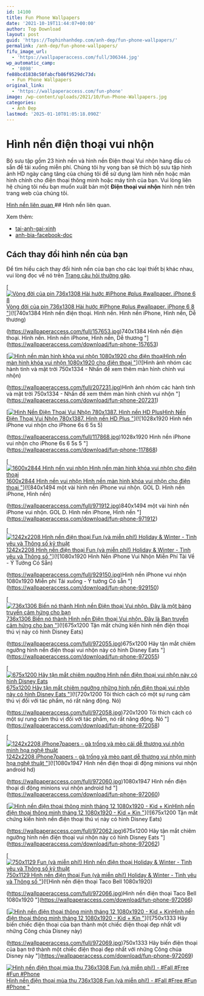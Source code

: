 ```yaml
---
id: 14100
title: Fun Phone Wallpapers
date: '2021-10-19T11:44:07+00:00'
author: Top Download
layout: post
guid: 'https://Tophinhanhdep.com/anh-dep/fun-phone-wallpapers/'
permalink: /anh-dep/fun-phone-wallpapers/
fifu_image_url:
  - 'https://wallpaperaccess.com/full/306344.jpg'
wp_automatic_camp:
  - '8098'
fe88bcd1838c50fabcfb86f9529dc73d:
  - Fun Phone Wallpapers
original_link:
  - 'https://wallpaperaccess.com/fun-phone'
image: /wp-content/uploads/2021/10/Fun-Phone-Wallpapers.jpg
categories:
  - Ảnh Đẹp
lastmod: '2025-01-10T01:05:18.090Z'
---
```

# Hình nền điện thoại vui nhộn

Bộ sưu tập gồm 23 hình nền và hình nền Điện thoại Vui nhộn hàng đầu có sẵn để tải xuống miễn phí. Chúng tôi hy vọng bạn sẽ thích bộ sưu tập hình ảnh HD ngày càng tăng của chúng tôi để sử dụng làm hình nền hoặc màn hình chính cho điện thoại thông minh hoặc máy tính của bạn. Vui lòng liên hệ chúng tôi nếu bạn muốn xuất bản một **Điện thoại vui nhộn** hình nền trên trang web của chúng tôi.

[Hình nền liên quan ](#related) ## Hình nền liên quan.

   
 Xem thêm:

   
- [tai-anh-gai-xinh](https://tophinhanhdep.com/gai-xinh/tai-anh-gai-xinh/)
- [anh-bia-facebook-doc](https://tophinhanhdep.com/anh-bia/anh-bia-facebook-doc/)

## Cách thay đổi hình nền của bạn

Để tìm hiểu cách thay đổi hình nền của bạn cho các loại thiết bị khác nhau, vui lòng đọc về nó trên [Trang câu hỏi thường gặp](https://tophinhanhdep.com/faq/).

  
[[![Vòng đời của pin 736x1308 Hài hước #iPhone #plus #wallpaper.  iPhone 6 8](https://wallpaperaccess.com/full/306344.jpg)Vòng đời của pin 736x1308 Hài hước #iPhone #plus #wallpaper. iPhone 6 8 "](https://wallpaperaccess.com/download/fun-phone-306344)](![740x1384 Hình nền điện thoại.  Hình nền.  Hình nền iPhone, Hình nền, Dễ thương)

(https://wallpaperaccess.com/full/157653.jpg)740x1384 Hình nền điện thoại. Hình nền. Hình nền iPhone, Hình nền, Dễ thương "](https://wallpaperaccess.com/download/fun-phone-157653)

[[![Hình nền màn hình khóa vui nhộn 1080x1920 cho điện thoại](https://wallpaperaccess.com/full/157648.jpg)Hình nền màn hình khóa vui nhộn 1080x1920 cho điện thoại "](https://wallpaperaccess.com/download/fun-phone-157648)](![Hình ảnh nhóm các hành tinh và mặt trời 750x1334 - Nhấn để xem thêm màn hình chính vui nhộn)

(https://wallpaperaccess.com/full/207231.jpg)Hình ảnh nhóm các hành tinh và mặt trời 750x1334 - Nhấn để xem thêm màn hình chính vui nhộn "](https://wallpaperaccess.com/download/fun-phone-207231)

[[![Hình Nền Điện Thoại Vui Nhộn 780x1387.  Hình nền HD Plus](https://wallpaperaccess.com/full/972039.jpg)Hình Nền Điện Thoại Vui Nhộn 780x1387. Hình nền HD Plus "](https://wallpaperaccess.com/download/fun-phone-972039)](![1028x1920 Hình nền iPhone vui nhộn cho iPhone 6s 6 5s 5)

(https://wallpaperaccess.com/full/117868.jpg)1028x1920 Hình nền iPhone vui nhộn cho iPhone 6s 6 5s 5 "](https://wallpaperaccess.com/download/fun-phone-117868)

[[![1600x2844 Hình nền vui nhộn Hình nền màn hình khóa vui nhộn cho điện thoại](https://wallpaperaccess.com/full/972042.jpg)1600x2844 Hình nền vui nhộn Hình nền màn hình khóa vui nhộn cho điện thoại "](https://wallpaperaccess.com/download/fun-phone-972042)](![840x1494 một vài hình nền iPhone vui nhộn.  GOL D. Hình nền iPhone, Hình nền)

(https://wallpaperaccess.com/full/971912.jpg)840x1494 một vài hình nền iPhone vui nhộn. GOL D. Hình nền iPhone, Hình nền "](https://wallpaperaccess.com/download/fun-phone-971912)

[[![1242x2208 Hình nền điện thoại Fun (và miễn phí!) Holiday & Winter - Tình yêu và Thông số kỹ thuật](https://wallpaperaccess.com/full/972050.jpg)1242x2208 Hình nền điện thoại Fun (và miễn phí!) Holiday &amp; Winter - Tình yêu và Thông số "](https://wallpaperaccess.com/download/fun-phone-972050)](![1080x1920 Hình Nền iPhone Vui Nhộn Miễn Phí Tải Về - Ý Tưởng Có Sẵn)

(https://wallpaperaccess.com/full/929150.jpg)Hình nền iPhone vui nhộn 1080x1920 Miễn phí Tải xuống - Ý tưởng Có sẵn "](https://wallpaperaccess.com/download/fun-phone-929150)

[[![736x1306 Biến nó thành Hình nền Điện thoại Vui nhộn.  Đây là một bảng truyền cảm hứng cho bạn](https://wallpaperaccess.com/full/972054.jpg)736x1306 Biến nó thành Hình nền Điện thoại Vui nhộn. Đây là Ban truyền cảm hứng cho bạn "](https://wallpaperaccess.com/download/fun-phone-972054)](![675x1200 Tận mắt chứng kiến ​​hình nền điện thoại thú vị này có hình Disney Eats)

(https://wallpaperaccess.com/full/972055.jpg)675x1200 Hãy tận mắt chiêm ngưỡng hình nền điện thoại vui nhộn này có hình Disney Eats "](https://wallpaperaccess.com/download/fun-phone-972055)

[[![675x1200 Hãy tận mắt chiêm ngưỡng Hình nền điện thoại vui nhộn này có hình Disney Eats](https://wallpaperaccess.com/full/972056.jpg)675x1200 Hãy tận mắt chiêm ngưỡng những hình nền điện thoại vui nhộn này có hình Disney Eats "](https://wallpaperaccess.com/download/fun-phone-972056)](![720x1200 Tôi thích cách có một sự rung cảm thú vị đối với tác phẩm, nó rất năng động.  Nó)

(https://wallpaperaccess.com/full/972058.jpg)720x1200 Tôi thích cách có một sự rung cảm thú vị đối với tác phẩm, nó rất năng động. Nó "](https://wallpaperaccess.com/download/fun-phone-972058)

[[![1242x2208 iPhone7papers - gà trống và mèo cái dễ thương vui nhộn minh họa nghệ thuật](https://wallpaperaccess.com/full/972059.jpg)1242x2208 iPhone7papers - gà trống và mèo pant dễ thương vui nhộn minh họa nghệ thuật "](https://wallpaperaccess.com/download/fun-phone-972059)](![1080x1947 Hình nền điện thoại di động minions vui nhộn android hd)

(https://wallpaperaccess.com/full/972060.jpg)1080x1947 Hình nền điện thoại di động minions vui nhộn android hd "](https://wallpaperaccess.com/download/fun-phone-972060)

[[![Hình nền điện thoại thông minh tháng 12 1080x1920 - Kid + Kin](https://wallpaperaccess.com/full/972061.png)Hình nền điện thoại thông minh tháng 12 1080x1920 - Kid + Kin "](https://wallpaperaccess.com/download/fun-phone-972061)](![675x1200 Tận mắt chứng kiến ​​hình nền điện thoại thú vị này có hình Disney Eats)

(https://wallpaperaccess.com/full/972062.jpg)675x1200 Hãy tận mắt chiêm ngưỡng hình nền điện thoại vui nhộn này có hình Disney Eats "](https://wallpaperaccess.com/download/fun-phone-972062)

[[![750x1129 Fun (và miễn phí!) Hình nền điện thoại Holiday & Winter - Tình yêu và Thông số kỹ thuật](https://wallpaperaccess.com/full/972064.jpg)750x1129 Hình nền điện thoại Fun (và miễn phí!) Holiday &amp; Winter - Tình yêu và Thông số "](https://wallpaperaccess.com/download/fun-phone-972064)](![Hình nền điện thoại Taco Bell 1080x1920)

(https://wallpaperaccess.com/full/972066.jpg)Hình nền điện thoại Taco Bell 1080x1920 "](https://wallpaperaccess.com/download/fun-phone-972066)

[[![Hình nền điện thoại thông minh tháng 12 1080x1920 - Kid + Kin](https://wallpaperaccess.com/full/972067.png)Hình nền điện thoại thông minh tháng 12 1080x1920 - Kid + Kin "](https://wallpaperaccess.com/download/fun-phone-972067)](![750x1333 Hãy biến chiếc điện thoại của bạn thành một chiếc điện thoại đẹp nhất với những Công chúa Disney này)

(https://wallpaperaccess.com/full/972069.jpg)750x1333 Hãy biến điện thoại của bạn trở thành một chiếc điện thoại đẹp nhất với những Công chúa Disney này "](https://wallpaperaccess.com/download/fun-phone-972069)

[![Hình nền điện thoại mùa thu 736x1308 Fun (và miễn phí!) - #Fall #Free #Fun #Phone](https://wallpaperaccess.com/full/972070.jpg)Hình nền điện thoại mùa thu 736x1308 Fun (và miễn phí!) - #Fall #Free #Fun #Phone "](https://wallpaperaccess.com/download/fun-phone-972070)
